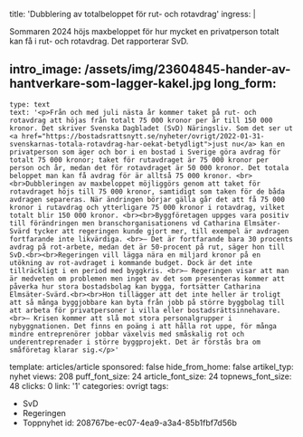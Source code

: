 title: 'Dubblering av totalbeloppet för rut- och rotavdrag'
ingress: |
  <p>Sommaren 2024 höjs maxbeloppet för hur mycket en privatperson totalt kan få i rut- och rotavdrag. Det rapporterar SvD.
  </p>
  
intro_image: /assets/img/23604845-hander-av-hantverkare-som-lagger-kakel.jpg
long_form:
  -
    type: text
    text: '<p>Från och med juli nästa år kommer taket på rut- och rotavdrag att höjas från totalt 75 000 kronor per år till 150 000 kronor. Det skriver Svenska Dagbladet (SvD) Näringsliv. Som det ser ut <a href="https://bostadsrattsnytt.se/nyheter/ovrigt/2022-01-31-svenskarnas-totala-rotavdrag-har-oekat-betydligt">just nu</a> kan en privatperson som äger och bor i en bostad i Sverige göra avdrag för totalt 75 000 kronor; taket för rutavdraget är 75 000 kronor per person och år, medan det för rotavdraget är 50 000 kronor. Det totala beloppet man kan få avdrag för är alltså 75 000 kronor. <br><br>Dubbleringen av maxbeloppet möjliggörs genom att taket för rotavdraget höjs till 75 000 kronor, samtidigt som taken för de båda avdragen separeras. När ändringen börjar gälla går det att få 75 000 kronor i rutavdrag och ytterligare 75 000 kronor i rotavdrag, vilket totalt blir 150 000 kronor. <br><br>Byggföretagen uppges vara positiv till förändringen men branschorganisationens vd Catharina Elmsäter-Svärd tycker att regeringen kunde gjort mer, till exempel är avdragen fortfarande inte likvärdiga. <br>– Det är fortfarande bara 30 procents avdrag på rot-arbete, medan det är 50-procent på rut, säger hon till SvD.<br><br>Regeringen vill lägga nära en miljard kronor på en utökning av rot-avdraget i kommande budget. Dock är det inte tillräckligt i en period med byggkris. <br>– Regeringen visar att man är medveten om problemen men inget av det som presenteras kommer att påverka hur stora bostadsbolag kan bygga, fortsätter Catharina Elmsäter-Svärd.<br><br>Hon tillägger att det inte heller är troligt att så många byggjobbare kan byta från jobb på större byggbolag till att arbeta för privatpersoner i villa eller bostadsrättsinnehavare. <br>– Krisen kommer att slå mot stora personalgrupper i nybyggnationen. Det finns en poäng i att hålla rot uppe, för många mindre entreprenörer jobbar växelvis med småskalig rot och underentreprenader i större byggprojekt. Det är förstås bra om småföretag klarar sig.</p>'
template: articles/article
sponsored: false
hide_from_home: false
artikel_typ: nyhet
views: 208
puff_font_size: 24
article_font_size: 24
topnews_font_size: 48
clicks: 0
link: '1'
categories: ovrigt
tags:
  - SvD
  - Regeringen
  - Toppnyhet
id: 208767be-ec07-4ea9-a3a4-85b1fbf7d56b
